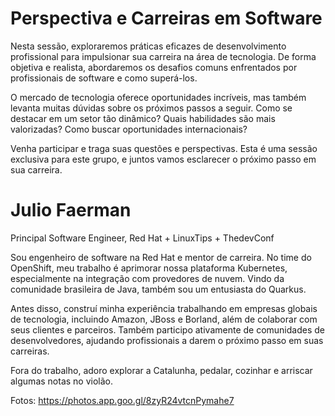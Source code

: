 # Perspectiva e Carreiras em Software

Nesta sessão, exploraremos práticas eficazes de desenvolvimento profissional para impulsionar sua carreira na área de tecnologia. De forma objetiva e realista, abordaremos os desafios comuns enfrentados por profissionais de software e como superá-los.

O mercado de tecnologia oferece oportunidades incríveis, mas também levanta muitas dúvidas sobre os próximos passos a seguir. Como se destacar em um setor tão dinâmico? Quais habilidades são mais valorizadas? Como buscar oportunidades internacionais?

Venha participar e traga suas questões e perspectivas. Esta é uma sessão exclusiva para este grupo, e juntos vamos esclarecer o próximo passo em sua carreira.


# Julio Faerman
Principal Software Engineer, Red Hat + LinuxTips + ThedevConf

Sou engenheiro de software na Red Hat e mentor de carreira. No time do OpenShift, meu trabalho é aprimorar nossa plataforma Kubernetes, especialmente na integração com provedores de nuvem. Vindo da comunidade brasileira de Java, também sou um entusiasta do Quarkus.

Antes disso, construí minha experiência trabalhando em empresas globais de tecnologia, incluindo Amazon, JBoss e Borland, além de colaborar com seus clientes e parceiros. Também participo ativamente de comunidades de desenvolvedores, ajudando profissionais a darem o próximo passo em suas carreiras.

Fora do trabalho, adoro explorar a Catalunha, pedalar, cozinhar e arriscar algumas notas no violão.


Fotos:
https://photos.app.goo.gl/8zyR24vtcnPymahe7
